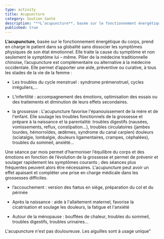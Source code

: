 ```yaml
---
type: activity
title: Acupuncture
category: Soutien Santé
description: "**L’acupuncture**, basée sur le fonctionnement énergétique du corps, prend en charge le patient dans sa globalité sans dissocier les symptômes physiques de son état émotionnel. Elle permet d’apporter une aide, préventive ou curative, à tous les stades de la vie de la femme…"
published: true
---
```






**L’acupuncture**, basée sur le fonctionnement énergétique du corps, prend en charge le patient dans sa globalité sans dissocier les symptômes physiques de son état émotionnel. Elle traite la cause du symptôme et non seulement le symptôme lui – même. Pilier de la médecine traditionnelle chinoise, l’acupuncture est complémentaire ou alternative à la médecine occidentale.
Elle permet d’apporter une aide, préventive ou curative, à tous les stades de la vie de la femme :

-	Les troubles du cycle menstruel : syndrome prémenstruel, cycles irréguliers,… 

-	L’infertilité : accompagnement des émotions, optimisation des essais ou des traitements et diminution de leurs effets secondaires. 

-	la grossesse : L'acupuncture favorise l'épanouissement de la mère et de l'enfant. Elle soulage les troubles fonctionnels de la grossesse et prépare à la naissance et la parentalité:
troubles digestifs (nausées, vomissements, reflux, constipation...), 
troubles circulatoires (jambes lourdes, hémorroïdes, œdèmes, syndrome du canal carpien)
douleurs (sciatalgie, lombalgie, douleurs ligamentaires, crampes, céphalées), 
troubles du sommeil, anxiété… 

Une séance par mois permet d’harmoniser l’équilibre du corps et des émotions  en fonction de l’évolution de la grossesse et permet de prévenir et soulager rapidement les symptômes courants ; des séances plus fréquentes peuvent alors être nécessaires.
L'acupuncture peut avoir un effet apaisant et compléter une prise en charge médicale dans les grossesses difficiles.

-	l’accouchement : version des fœtus en siège, préparation du col et du périnée

- Après la naissance : aide à l'allaitement maternel, favorise la cicatrisation et soulage les douleurs, la fatigue et l'anxiété

-	Autour de la ménopause : bouffées de chaleur, troubles du sommeil, troubles digestifs, troubles urinaires… 

L'acupuncture n'est pas douloureuse. Les aiguilles sont à usage unique"
